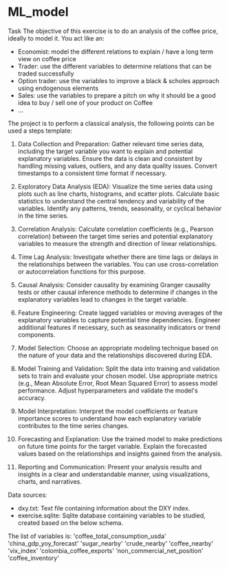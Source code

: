 # ML_model
Task
The objective of this exercise is to do an analysis of the coffee price, ideally to model it. You act like an:
-	Economist: model the different relations to explain / have a long term view on coffee price
-	Trader: use the different variables to determine relations that can be traded successfully
-	Option trader: use the variables to improve a black & scholes approach using endogenous elements
-	Sales: use the variables to prepare a pitch on why it should be a good idea to buy / sell one of your product on Coffee
-	…

The project is to perform a classical analysis, the following points can be used a steps template:

1.	Data Collection and Preparation:
Gather relevant time series data, including the target variable you want to explain and potential explanatory variables.
Ensure the data is clean and consistent by handling missing values, outliers, and any data quality issues.
Convert timestamps to a consistent time format if necessary.

2.	Exploratory Data Analysis (EDA):
Visualize the time series data using plots such as line charts, histograms, and scatter plots.
Calculate basic statistics to understand the central tendency and variability of the variables.
Identify any patterns, trends, seasonality, or cyclical behavior in the time series.

3.	Correlation Analysis:
Calculate correlation coefficients (e.g., Pearson correlation) between the target time series and potential explanatory variables to measure the strength and direction of linear relationships.

4.	Time Lag Analysis:
Investigate whether there are time lags or delays in the relationships between the variables. You can use cross-correlation or autocorrelation functions for this purpose.

5.	Causal Analysis:
Consider causality by examining Granger causality tests or other causal inference methods to determine if changes in the explanatory variables lead to changes in the target variable.

6.	Feature Engineering:
Create lagged variables or moving averages of the explanatory variables to capture potential time dependencies.
Engineer additional features if necessary, such as seasonality indicators or trend components.

7.	Model Selection:
Choose an appropriate modeling technique based on the nature of your data and the relationships discovered during EDA.

8.	Model Training and Validation:
Split the data into training and validation sets to train and evaluate your chosen model.
Use appropriate metrics (e.g., Mean Absolute Error, Root Mean Squared Error) to assess model performance.
Adjust hyperparameters and validate the model's accuracy.

9.	Model Interpretation:
Interpret the model coefficients or feature importance scores to understand how each explanatory variable contributes to the time series changes.

10.	Forecasting and Explanation:
Use the trained model to make predictions on future time points for the target variable.
Explain the forecasted values based on the relationships and insights gained from the analysis.

11.	Reporting and Communication:
Present your analysis results and insights in a clear and understandable manner, using visualizations, charts, and narratives.

Data sources:
-	dxy.txt: Text file containing information about the DXY index.
-	exercise.sqlite: Sqlite database containing variables to be studied, created based on the below schema.

 
The list of variables is:
'coffee_total_consumption_usda'
'china_gdp_yoy_forecast'
'sugar_nearby'
'crude_nearby'
'coffee_nearby'
'vix_index'
'colombia_coffee_exports'
'non_commercial_net_position'
'coffee_inventory'

